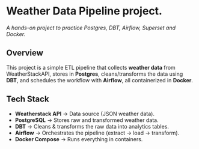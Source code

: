 # Weather Data Pipeline project.
*A hands-on project to practice Postgres, DBT, Airflow, Superset and Docker.*

## Overview
This project is a simple ETL pipeline that collects **weather data** from WeatherStackAPI, stores in **Postgres**, cleans/transforms the data using **DBT**, and schedules the workflow with **Airflow**, all containerized in **Docker**.
## Tech Stack  
- **Weatherstack API** → Data source (JSON weather data).  
- **PostgreSQL** → Stores raw and transformed weather data.  
- **DBT** → Cleans & transforms the raw data into analytics tables.  
- **Airflow** → Orchestrates the pipeline (extract → load → transform).  
- **Docker Compose** → Runs everything in containers.   